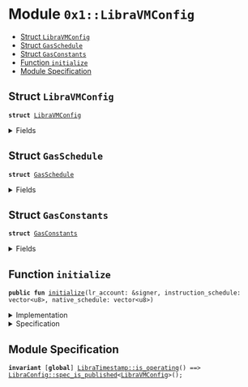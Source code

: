 
<a name="0x1_LibraVMConfig"></a>

# Module `0x1::LibraVMConfig`



-  [Struct <code><a href="LibraVMConfig.md#0x1_LibraVMConfig">LibraVMConfig</a></code>](#0x1_LibraVMConfig_LibraVMConfig)
-  [Struct <code><a href="LibraVMConfig.md#0x1_LibraVMConfig_GasSchedule">GasSchedule</a></code>](#0x1_LibraVMConfig_GasSchedule)
-  [Struct <code><a href="LibraVMConfig.md#0x1_LibraVMConfig_GasConstants">GasConstants</a></code>](#0x1_LibraVMConfig_GasConstants)
-  [Function <code>initialize</code>](#0x1_LibraVMConfig_initialize)
-  [Module Specification](#@Module_Specification_0)


<a name="0x1_LibraVMConfig_LibraVMConfig"></a>

## Struct `LibraVMConfig`



<pre><code><b>struct</b> <a href="LibraVMConfig.md#0x1_LibraVMConfig">LibraVMConfig</a>
</code></pre>



<details>
<summary>Fields</summary>


<dl>
<dt>
<code>gas_schedule: <a href="LibraVMConfig.md#0x1_LibraVMConfig_GasSchedule">LibraVMConfig::GasSchedule</a></code>
</dt>
<dd>

</dd>
</dl>


</details>

<a name="0x1_LibraVMConfig_GasSchedule"></a>

## Struct `GasSchedule`



<pre><code><b>struct</b> <a href="LibraVMConfig.md#0x1_LibraVMConfig_GasSchedule">GasSchedule</a>
</code></pre>



<details>
<summary>Fields</summary>


<dl>
<dt>
<code>instruction_schedule: vector&lt;u8&gt;</code>
</dt>
<dd>

</dd>
<dt>
<code>native_schedule: vector&lt;u8&gt;</code>
</dt>
<dd>

</dd>
<dt>
<code>gas_constants: <a href="LibraVMConfig.md#0x1_LibraVMConfig_GasConstants">LibraVMConfig::GasConstants</a></code>
</dt>
<dd>

</dd>
</dl>


</details>

<a name="0x1_LibraVMConfig_GasConstants"></a>

## Struct `GasConstants`



<pre><code><b>struct</b> <a href="LibraVMConfig.md#0x1_LibraVMConfig_GasConstants">GasConstants</a>
</code></pre>



<details>
<summary>Fields</summary>


<dl>
<dt>
<code>global_memory_per_byte_cost: u64</code>
</dt>
<dd>
 The cost per-byte written to global storage.
</dd>
<dt>
<code>global_memory_per_byte_write_cost: u64</code>
</dt>
<dd>
 The cost per-byte written to storage.
</dd>
<dt>
<code>min_transaction_gas_units: u64</code>
</dt>
<dd>
 The flat minimum amount of gas required for any transaction.
 Charged at the start of execution.
</dd>
<dt>
<code>large_transaction_cutoff: u64</code>
</dt>
<dd>
 Any transaction over this size will be charged an additional amount per byte.
</dd>
<dt>
<code>intrinsic_gas_per_byte: u64</code>
</dt>
<dd>
 The units of gas that to be charged per byte over the <code>large_transaction_cutoff</code> in addition to
 <code>min_transaction_gas_units</code> for transactions whose size exceeds <code>large_transaction_cutoff</code>.
</dd>
<dt>
<code>maximum_number_of_gas_units: u64</code>
</dt>
<dd>
 ~5 microseconds should equal one unit of computational gas. We bound the maximum
 computational time of any given transaction at roughly 20 seconds. We want this number and
 <code>MAX_PRICE_PER_GAS_UNIT</code> to always satisfy the inequality that
 MAXIMUM_NUMBER_OF_GAS_UNITS * MAX_PRICE_PER_GAS_UNIT < min(u64::MAX, GasUnits<GasCarrier>::MAX)
 NB: The bound is set quite high since custom scripts aren't allowed except from predefined
 and vetted senders.
</dd>
<dt>
<code>min_price_per_gas_unit: u64</code>
</dt>
<dd>
 The minimum gas price that a transaction can be submitted with.
</dd>
<dt>
<code>max_price_per_gas_unit: u64</code>
</dt>
<dd>
 The maximum gas unit price that a transaction can be submitted with.
</dd>
<dt>
<code>max_transaction_size_in_bytes: u64</code>
</dt>
<dd>

</dd>
<dt>
<code>gas_unit_scaling_factor: u64</code>
</dt>
<dd>

</dd>
<dt>
<code>default_account_size: u64</code>
</dt>
<dd>

</dd>
</dl>


</details>

<a name="0x1_LibraVMConfig_initialize"></a>

## Function `initialize`



<pre><code><b>public</b> <b>fun</b> <a href="LibraVMConfig.md#0x1_LibraVMConfig_initialize">initialize</a>(lr_account: &signer, instruction_schedule: vector&lt;u8&gt;, native_schedule: vector&lt;u8&gt;)
</code></pre>



<details>
<summary>Implementation</summary>


<pre><code><b>public</b> <b>fun</b> <a href="LibraVMConfig.md#0x1_LibraVMConfig_initialize">initialize</a>(
    lr_account: &signer,
    instruction_schedule: vector&lt;u8&gt;,
    native_schedule: vector&lt;u8&gt;,
) {
    <a href="LibraTimestamp.md#0x1_LibraTimestamp_assert_genesis">LibraTimestamp::assert_genesis</a>();

    // The permission "UpdateVMConfig" is granted <b>to</b> LibraRoot [B20].
    <a href="Roles.md#0x1_Roles_assert_libra_root">Roles::assert_libra_root</a>(lr_account);

    <b>let</b> gas_constants = <a href="LibraVMConfig.md#0x1_LibraVMConfig_GasConstants">GasConstants</a> {
        global_memory_per_byte_cost: 4,
        global_memory_per_byte_write_cost: 9,
        min_transaction_gas_units: 600,
        large_transaction_cutoff: 600,
        intrinsic_gas_per_byte: 8,
        maximum_number_of_gas_units: 4000000,
        min_price_per_gas_unit: 0,
        max_price_per_gas_unit: 10000,
        max_transaction_size_in_bytes: 16384,
        gas_unit_scaling_factor: 1000,
        default_account_size: 800,
    };

    <a href="LibraConfig.md#0x1_LibraConfig_publish_new_config">LibraConfig::publish_new_config</a>(
        lr_account,
        <a href="LibraVMConfig.md#0x1_LibraVMConfig">LibraVMConfig</a> {
            gas_schedule: <a href="LibraVMConfig.md#0x1_LibraVMConfig_GasSchedule">GasSchedule</a> {
                instruction_schedule,
                native_schedule,
                gas_constants,
            }
        },
    );
}
</code></pre>



</details>

<details>
<summary>Specification</summary>



<a name="0x1_LibraVMConfig_gas_constants$1"></a>


<pre><code><b>let</b> gas_constants = <a href="LibraVMConfig.md#0x1_LibraVMConfig_GasConstants">GasConstants</a> {
    global_memory_per_byte_cost: 4,
    global_memory_per_byte_write_cost: 9,
    min_transaction_gas_units: 600,
    large_transaction_cutoff: 600,
    intrinsic_gas_per_byte: 8,
    maximum_number_of_gas_units: 4000000,
    min_price_per_gas_unit: 0,
    max_price_per_gas_unit: 10000,
    max_transaction_size_in_bytes: 4096,
    gas_unit_scaling_factor: 1000,
    default_account_size: 800,
};
</code></pre>


Must abort if the signer does not have the LibraRoot role [B20].


<pre><code><b>include</b> <a href="Roles.md#0x1_Roles_AbortsIfNotLibraRoot">Roles::AbortsIfNotLibraRoot</a>{account: lr_account};
<b>include</b> <a href="LibraTimestamp.md#0x1_LibraTimestamp_AbortsIfNotGenesis">LibraTimestamp::AbortsIfNotGenesis</a>;
<b>include</b> <a href="LibraConfig.md#0x1_LibraConfig_PublishNewConfigAbortsIf">LibraConfig::PublishNewConfigAbortsIf</a>&lt;<a href="LibraVMConfig.md#0x1_LibraVMConfig">LibraVMConfig</a>&gt;;
<b>include</b> <a href="LibraConfig.md#0x1_LibraConfig_PublishNewConfigEnsures">LibraConfig::PublishNewConfigEnsures</a>&lt;<a href="LibraVMConfig.md#0x1_LibraVMConfig">LibraVMConfig</a>&gt; {
    payload: <a href="LibraVMConfig.md#0x1_LibraVMConfig">LibraVMConfig</a> {
        gas_schedule: <a href="LibraVMConfig.md#0x1_LibraVMConfig_GasSchedule">GasSchedule</a> {
            instruction_schedule,
            native_schedule,
            gas_constants,
        }
    }};
</code></pre>


Currently, no one can update LibraVMConfig [B20]


<a name="0x1_LibraVMConfig_LibraVMConfigRemainsSame"></a>


<pre><code><b>schema</b> <a href="LibraVMConfig.md#0x1_LibraVMConfig_LibraVMConfigRemainsSame">LibraVMConfigRemainsSame</a> {
    <b>ensures</b> <b>old</b>(<a href="LibraConfig.md#0x1_LibraConfig_spec_is_published">LibraConfig::spec_is_published</a>&lt;<a href="LibraVMConfig.md#0x1_LibraVMConfig">LibraVMConfig</a>&gt;()) ==&gt;
        <b>global</b>&lt;<a href="LibraConfig.md#0x1_LibraConfig">LibraConfig</a>&lt;<a href="LibraVMConfig.md#0x1_LibraVMConfig">LibraVMConfig</a>&gt;&gt;(<a href="CoreAddresses.md#0x1_CoreAddresses_LIBRA_ROOT_ADDRESS">CoreAddresses::LIBRA_ROOT_ADDRESS</a>()) ==
            <b>old</b>(<b>global</b>&lt;<a href="LibraConfig.md#0x1_LibraConfig">LibraConfig</a>&lt;<a href="LibraVMConfig.md#0x1_LibraVMConfig">LibraVMConfig</a>&gt;&gt;(<a href="CoreAddresses.md#0x1_CoreAddresses_LIBRA_ROOT_ADDRESS">CoreAddresses::LIBRA_ROOT_ADDRESS</a>()));
}
</code></pre>




<pre><code><b>apply</b> <a href="LibraVMConfig.md#0x1_LibraVMConfig_LibraVMConfigRemainsSame">LibraVMConfigRemainsSame</a> <b>to</b> *;
</code></pre>



</details>

<a name="@Module_Specification_0"></a>

## Module Specification



<pre><code><b>invariant</b> [<b>global</b>] <a href="LibraTimestamp.md#0x1_LibraTimestamp_is_operating">LibraTimestamp::is_operating</a>() ==&gt; <a href="LibraConfig.md#0x1_LibraConfig_spec_is_published">LibraConfig::spec_is_published</a>&lt;<a href="LibraVMConfig.md#0x1_LibraVMConfig">LibraVMConfig</a>&gt;();
</code></pre>
